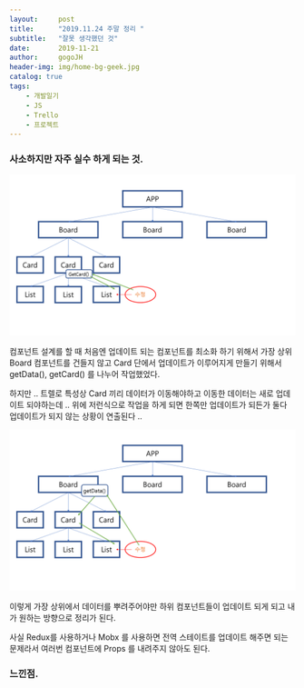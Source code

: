 ```yaml
---
layout:     post
title:      "2019.11.24 주말 정리 "
subtitle:   "잘못 생각했던 것"
date:       2019-11-21
author:     gogoJH
header-img: img/home-bg-geek.jpg
catalog: true
tags:
    - 개발일기
    - JS
    - Trello
    - 프로젝트
---
```

### 사소하지만 자주 실수 하게 되는 것.

![enter image description here](/img/정리2.png)

컴포넌트 설계를 할 때 처음엔 업데이트 되는 컴포넌트를
최소화 하기 위해서 가장 상위 Board 컴포넌트를 건들지 않고
Card 단에서 업데이트가 이루어지게 만들기 위해서 getData(),
getCard() 를 나누어 작업했었다.

하지만 .. 트렐로 특성상 Card 끼리 데이터가 이동해야하고 
이동한 데이터는 새로 업데이트 되야하는데 .. 위에 저런식으로
작업을 하게 되면 한쪽만 업데이트가 되든가 둘다 업데이트가
되지 않는 상황이 연출된다 ..

![enter image description here](/img/정리1.png)

이렇게 가장 상위에서 데이터를 뿌려주어야만 하위 컴포넌트들이
업데이트 되게 되고 내가 원하는 방향으로 정리가 된다.

사실 Redux를 사용하거나 Mobx 를 사용하면 전역 스테이트를 
업데이트 해주면 되는 문제라서 여러번 컴포넌트에 Props 를 
내려주지 않아도 된다.

### 느낀점.


<!--stackedit_data:
eyJoaXN0b3J5IjpbLTc1MzA3Mzg0NiwtMTc5MzkxOTM0NSw3Mz
A5OTgxMTZdfQ==
-->
